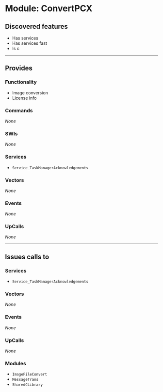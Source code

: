 # Module: ConvertPCX

## Discovered features


* Has services
* Has services fast
* Is c

---

## Provides

### Functionality


* Image conversion
* License info

### Commands


*None*


### SWIs


*None*


### Services


* `Service_TaskManagerAcknowledgements`


### Vectors


*None*


### Events


*None*


### UpCalls


*None*


---

## Issues calls to

### Services


* `Service_TaskManagerAcknowledgements`


### Vectors


*None*


### Events


*None*


### UpCalls


*None*


### Modules


* `ImageFileConvert`
* `MessageTrans`
* `SharedCLibrary`



